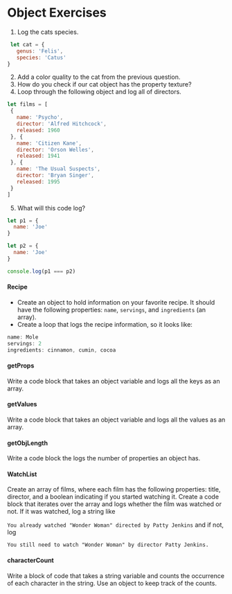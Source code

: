 # Object Exercises

1. Log the cats species.
```js
 let cat = {
   genus: 'Felis',
   species: 'Catus'
}
```
2. Add a color quality to the cat from the previous question.
3. How do you check if our cat object has the property texture?
4. Loop through the following object and log all of directors.
``` js
let films = [
 {
   name: 'Psycho',
   director: 'Alfred Hitchcock',
   released: 1960
 }, {
   name: 'Citizen Kane',
   director: 'Orson Welles',
   released: 1941
 }, {
   name: 'The Usual Suspects',
   director: 'Bryan Singer',
   released: 1995
 }
]

```
5. What will this code log?
```js
let p1 = {
  name: 'Joe'
}

let p2 = {
  name: 'Joe'
}

console.log(p1 === p2)

```


#### Recipe

* Create an object to hold information on your favorite recipe. It should have the following properties: `name`, `servings`, and `ingredients` (an array).
* Create a loop that logs the recipe information, so it looks like:

```javascript
name: Mole
servings: 2
ingredients: cinnamon, cumin, cocoa
```

#### getProps
Write a code block that takes an object variable and logs all the keys as an array.


#### getValues
Write a code block that takes an object variable and logs all the values as an array.

#### getObjLength
Write a code block the logs the number of properties an object has.

#### WatchList
Create an array of films, where each film has the following properties: title, director, and a boolean indicating if you started watching it.
Create a code block that iterates over the array and logs whether the film was watched or not. If it was watched, log a string like

`You already watched "Wonder Woman" directed by Patty Jenkins`
and if not, log

`You still need to watch "Wonder Woman" by director Patty Jenkins. `

#### characterCount
Write a block of code that takes a string variable and counts the occurrence of each character in the string. Use an object to keep track of the counts.
